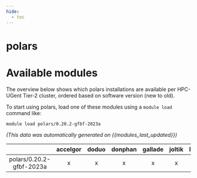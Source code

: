 ```yaml
---
hide:
  - toc
---
```


polars
======

# Available modules


The overview below shows which polars installations are available per HPC-UGent Tier-2 cluster, ordered based on software version (new to old).

To start using polars, load one of these modules using a `module load` command like:

```shell
module load polars/0.20.2-gfbf-2023a
```

*(This data was automatically generated on {{modules_last_updated}})*

| |accelgor|doduo|donphan|gallade|joltik|litleo|shinx|
| :---: | :---: | :---: | :---: | :---: | :---: | :---: | :---: |
|polars/0.20.2-gfbf-2023a|x|x|x|x|x|x|x|
